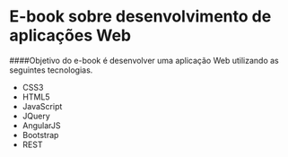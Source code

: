 # E-book sobre desenvolvimento de aplicações Web

####Objetivo do e-book é desenvolver uma aplicação Web utilizando as seguintes tecnologias.

- CSS3
- HTML5
- JavaScript
- JQuery
- AngularJS
- Bootstrap
- REST


 

